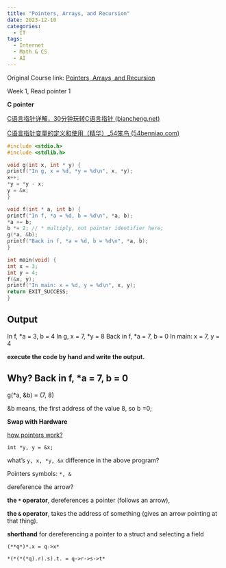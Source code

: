 ```yaml
---
title: "Pointers, Arrays, and Recursion"
date: 2023-12-10
categories:
  - IT
tags:
  - Internet
  - Math & CS
  - AI
---
```



Original Course link: [Pointers, Arrays, and Recursion](https://www.coursera.org/learn/pointers-arrays-recursion)


Week 1, Read pointer 1


**C pointer**

[C语言指针详解，30分钟玩转C语言指针 (biancheng.net)](https://c.biancheng.net/c/80/)

[C语言指针变量的定义和使用（精华）_54笨鸟 (54benniao.com)](https://www.54benniao.com/c/pointer/)

```c
#include <stdio.h>
#include <stdlib.h>

void g(int x, int * y) {
printf("In g, x = %d, *y = %d\n", x, *y);
x++;
*y = *y - x;
y = &x;
}

void f(int * a, int b) {
printf("In f, *a = %d, b = %d\n", *a, b);
*a += b;
b *= 2; // * multiply, not pointer identifier here;
g(*a, &b);
printf("Back in f, *a = %d, b = %d\n", *a, b);
}

int main(void) {
int x = 3;
int y = 4;
f(&x, y);
printf("In main: x = %d, y = %d\n", x, y);
return EXIT_SUCCESS;
}
```

## Output

In f, *a = 3, b = 4
In g, x = 7, *y = 8
Back in f, *a = 7, b = 0
In main: x = 7, y = 4

**execute the code by hand and write the output.**

## Why? Back in f, *a = 7, b = 0

g(*a, &b) = (7, 8)

&b means, the first address of the value 8, so b =0;

**Swap with Hardware**

[how pointers work?](https://www.coursera.org/learn/pointers-arrays-recursion/lecture/KyCkQ/swap-with-hardware)

`int *y, y = &x;`

what’s `y, x, *y, &x` difference in the above program?

 Pointers symbols: `*, &` 

dereference the arrow? 

**the `*` operator**, dereferences a pointer (follows an arrow), 

**the `&` operator**, takes the address of something (gives an arrow pointing at that thing).

**shorthand** for dereferencing a pointer to a struct and selecting a field

`(**q*)*.x = q->x*`

`*(*(*(*q).r).s).t. = q->r->s->t*`
